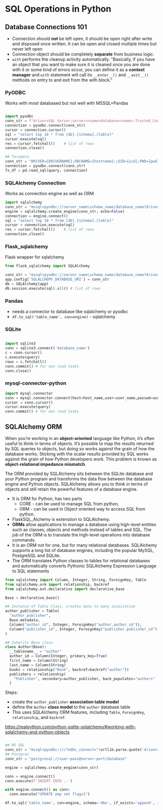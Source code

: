 # SQL Operations in Python

## Database Connections 101

- Connection should **not** be left open, it should be open right after write and disposed once written. It can be open and closed multiple times but never left open
- Connection object should be completely **separate** from business logic.
- `with` performs the cleanup activity automatically. "Basically, if you have an object that you want to make sure it is cleaned once you are done with it or some kind of errors occur, you can define it as a **context manager** and `with` statement will call its `__enter__()` and `__exit__()` methods on entry to and exit from the with block."

### PyODBC

Works with most databased but not well with MSSQL+Pandas

```python

import pyodbc
conn_str = f"driver=SQL Server;server=<name>database=<name>;Trusted_Connection=yes"
connection = pyodbc.connect(conn_str)
cursor = connection.cursor()
sql = "select top 10 * from [db].[schema].[table]"
cursor.execute(sql)
res = cursor.fetchall()    # list of rows    
connection.close()

## Teradata
conn_str = "DRIVER={DRIVERNAME};DBCNAME={hostname};;UID={uid};PWD={pwd}"
connection = pyodbc.connect(conn_str)
fx_df = pd.read_sql(query, connection)

```

### SQLAlchemy Connection

Works as connection engine as well as ORM

  ```python
  import sqlalchemy
  conn_str = "mssql+pyodbc://server_name\schema_name/database_name?driver=SQL+Server"
  engine = sqlalchemy.create_engine(conn_str, echo=False)
  connection = engine.connect()
  sql = "select top 10 * from [db].[schema].[table]"
  cursor = connection.execute(sql)
  res = cursor.fetchall()    # list of rows 
  connection.close()
  ```

### Flask_sqlalchemy

Flask wrapper for sqlalchemy

  ```python
  from flask_sqlalchemy import SQLAlchemy

  conn_str = "mssql+pyodbc://server_name\schema_name/database_name?driver=SQL+Server"
  app.config['SQLALCHEMY_DATABASE_URI'] = conn_str
  db = SQLAlchemy(app)
  db.session.execute(sql).all() # list of rows

  ```

### Pandas

- needs a connector to database like sqlalchemy or pyodbc
- `df.to_sql('table_name', con=engine)` - sqlalchemy


### SQLite

```python

import sqlite3
conn = sqlite3.connect('database_name')
c = conn.cursor()
c.execute(query)
rows = c.fetchall()
conn.commit() # for non read tasks
conn.close()

```

### mysql-connector-python

```python
import mysql.connector
conn = mysql.connector.connect(host=host_name,user=user_name,passwd=user_password)
cursor = conn.cursor()
cursor.execute(query)
conn.commit() # for non read tasks
```

## SQLAlchemy ORM

When you’re working in an **object-oriented** language like Python, it’s often useful to think in terms of objects. It’s possible to map the results returned by SQL queries to objects, but doing so works against the grain of how the database works. Sticking with the scalar results provided by SQL works against the grain of how Python developers work. This problem is known as **object-relational impedance mismatch**.

The ORM provided by SQLAlchemy sits between the SQLite database and your Python program and transforms the data flow between the database engine and Python objects. SQLAlchemy allows you to think in terms of objects and still retain the powerful features of a database engine.

- It is ORM for Python, has two parts
  - CORE - can be used to manage SQL from python,
  - ORM - can be used in Object oriented way to access SQL from python.
- FlaskSQL_Alchemy is extenstion to SQLAlchemy.
- **ORMs** allow applications to manage a database using high-level entities such as classes, objects and methods instead of tables and SQL. The job of the ORM is to translate the high-level operations into database commands.
- It is an ORM not for one, but for many relational databases. SQLAlchemy supports a long list of database engines, including the popular MySQL, PostgreSQL and SQLite.
- The ORM translates Python classes to tables for relational databases and automatically converts Pythonic SQLAlchemy Expression Language to SQL statements

```python
from sqlalchemy import Column, Integer, String, ForeignKey, Table
from sqlalchemy.orm import relationship, backref
from sqlalchemy.ext.declarative import declarative_base

Base = declarative_base()

## Instance of Table Class, creates many to many association
author_publisher = Table(
  "author_publisher",
  Base.metadata,
  Column("author_id", Integer, ForeignKey("author.author_id")),
  Column("publisher_id", Integer, ForeignKey("publisher.publisher_id")),
)

## Inherits Base class
class Author(Base):
  __tablename__ = "author"
  author_id = Column(Integer, primary_key=True)
  first_name = Column(String)
  last_name = Column(String)
  books = relationship("Book", backref=backref("author"))
  publishers = relationship(
    "Publisher", secondary=author_publisher, back_populates="authors"
  )
```

Steps:

- create the `author_publisher` **association table model**
- define the `Author` **class model** to the `author` database table
- This uses SQLAlchemy ORM features, including `Table`, `ForeignKey`, `relationship`, and `backref`.

<https://realpython.com/python-sqlite-sqlalchemy/#working-with-sqlalchemy-and-python-objects>

```python

## MS SQL
conn_str = "mssql+pyodbc:///?odbc_connect="+urllib.parse.quote('driver={%s};server=%s;database=%s;Trusted_Connection=yes')
## Postgres
conn_str = "postgresql://user:pass@server:port/database"

engine = sqlalchemy.create_engine(conn_str)

conn = engine.connect()
conn.execute(f'INSERT INTO ..')

with engine.connect() as conn:
  conn.execute("UPDATE emp set flag=1")

df.to_sql('table_name', con=engine, schema='dbo', if_exists='append', index=False)

```
